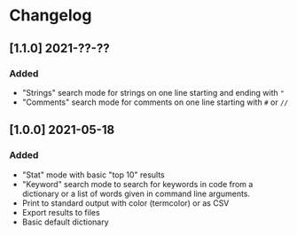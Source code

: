 # Changelog

## [1.1.0] 2021-??-??
### Added
- "Strings" search mode for strings on one line starting and ending with `"`
- "Comments" search mode for comments on one line starting with `#` or `//`

## [1.0.0] 2021-05-18
### Added
- "Stat" mode with basic "top 10" results
- "Keyword" search mode to search for keywords in code from a dictionary
  or a list of words given in command line arguments.
- Print to standard output with color (termcolor) or as CSV
- Export results to files
- Basic default dictionary

